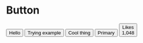 # Button

<script>
  import Button from '../../../ui/Button/index.svelte';
  import DocBlock from '../_components/doc-block.svelte';
</script>

<DocBlock>
  <Button>Hello</Button>
  <Button class="special" is:outline is:icon>Trying example</Button>
  <Button title="some" is:icon={false} is:outline="false">Cool thing</Button>
  <Button title="some" is:primary>Primary</Button>
  <Button title="some" is:labeled>
    <div class="ui red button">
      Likes
    </div>
    <span class="ui basic red left pointing label">
      1,048
    </span>
  </Button>
</DocBlock>
